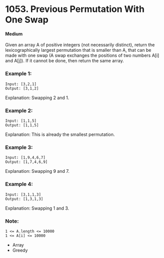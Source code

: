 # 1053. Previous Permutation With One Swap
#### Medium

Given an array A of positive integers (not necessarily distinct), return the lexicographically largest permutation that is smaller than A, that can be made with one swap (A swap exchanges the positions of two numbers A[i] and A[j]).  If it cannot be done, then return the same array.

### Example 1:

```
Input: [3,2,1]
Output: [3,1,2]
```
Explanation: Swapping 2 and 1.

### Example 2:

```
Input: [1,1,5]
Output: [1,1,5]
```
Explanation: This is already the smallest permutation.

### Example 3:

```
Input: [1,9,4,6,7]
Output: [1,7,4,6,9]
```
Explanation: Swapping 9 and 7.

### Example 4:

```
Input: [3,1,1,3]
Output: [1,3,1,3]
```
Explanation: Swapping 1 and 3.
 

### Note:

```
1 <= A.length <= 10000
1 <= A[i] <= 10000
```

* Array
* Greedy